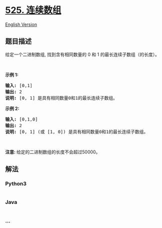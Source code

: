 # [525. 连续数组](https://leetcode-cn.com/problems/contiguous-array)

[English Version](https://github.com/yanglr/leetcode-ac/blob/master/assets/0500-0599/0525.Contiguous%20Array/README_EN.md)

## 题目描述

<!-- 这里写题目描述 -->

<p>给定一个二进制数组, 找到含有相同数量的 0 和 1 的最长连续子数组（的长度）。</p>

<p>&nbsp;</p>

<p><strong>示例 1:</strong></p>

<pre><strong>输入:</strong> [0,1]
<strong>输出:</strong> 2
<strong>说明:</strong> [0, 1] 是具有相同数量0和1的最长连续子数组。</pre>

<p><strong>示例 2:</strong></p>

<pre><strong>输入:</strong> [0,1,0]
<strong>输出:</strong> 2
<strong>说明:</strong> [0, 1] (或 [1, 0]) 是具有相同数量0和1的最长连续子数组。</pre>

<p>&nbsp;</p>

<p><strong>注意:&nbsp;</strong>给定的二进制数组的长度不会超过50000。</p>


## 解法

<!-- 这里可写通用的实现逻辑 -->

<!-- tabs:start -->

### **Python3**

<!-- 这里可写当前语言的特殊实现逻辑 -->

```python

```

### **Java**

<!-- 这里可写当前语言的特殊实现逻辑 -->

```java

```

### **...**

```

```

<!-- tabs:end -->
